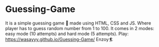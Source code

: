 # Guessing-Game
It is a simple guessing game 🚀 made using HTML, CSS and JS. 
Where player has to guess random number from 1 to 100. 
It comes in 2 modes: easy mode (10 attempts) and hard mode (5 attempts).
Play: https://wasayyy.github.io/Guessing-Game/
Enzoy🏄
